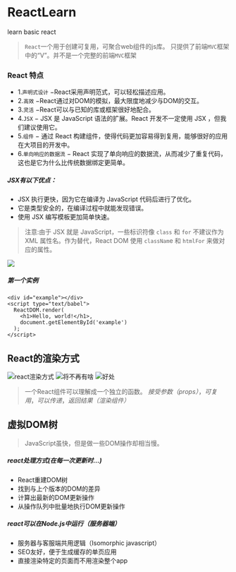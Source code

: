 # ReactLearn
learn basic react 

>`React`一个用于创建可复用，可聚合web组件的js库。 只提供了前端`MVC`框架中的“V”。并不是一个完整的前端`MVC`框架

### React 特点
- 1.`声明式设计` −React采用声明范式，可以轻松描述应用。
- 2.`高效` −React通过对DOM的模拟，最大限度地减少与DOM的交互。
- 3.`灵活` −React可以与已知的库或框架很好地配合。
- 4.`JSX` − JSX 是 JavaScript 语法的扩展。React 开发不一定使用 JSX ，但我们建议使用它。
- 5.`组件` − 通过 React 构建组件，使得代码更加容易得到复用，能够很好的应用在大项目的开发中。
- 6.`单向响应的数据流` − React 实现了单向响应的数据流，从而减少了重复代码，这也是它为什么比传统数据绑定更简单。

#####  JSX有以下优点：
- JSX 执行更快，因为它在编译为 JavaScript 代码后进行了优化。
- 它是类型安全的，在编译过程中就能发现错误。
- 使用 JSX 编写模板更加简单快速。

>注意:由于 JSX 就是 JavaScript，一些标识符像 `class` 和 `for` 不建议作为 XML 属性名。作为替代，React DOM 使用 `classNam`e 和 `htmlFor` 来做对应的属性。

![](https://i.imgur.com/b3Sru2N.png)
##### 第一个实例

```
<div id="example"></div>
<script type="text/babel">
  ReactDOM.render(
    <h1>Hello, world!</h1>,
    document.getElementById('example')
  );
</script>
```

## React的渲染方式
![react渲染方式](https://i.imgur.com/f48ariI.png)
![将不再有啥](https://i.imgur.com/UqBVbfZ.png)
![好处](https://i.imgur.com/xpHpreo.png)

>一个React组件可以理解成一个独立的函数。
>*接受参数（props）*，*可复用*，*可以传递*，*返回结果（渲染组件）*

## 虚拟DOM树
>JavaScript虽快，但是做一些DOM操作却相当慢。

##### react处理方式(在每一次更新时...)
- React重建DOM树
- 找到与上个版本的DOM的差异
- 计算出最新的DOM更新操作
- 从操作队列中批量地执行DOM更新操作

##### react可以在Node.js中运行（服务器端）
- 服务器与客服端共用逻辑（Isomorphic javascript）
- SEO友好，便于生成缓存的单页应用
- 直接渲染特定的页面而不用渲染整个app